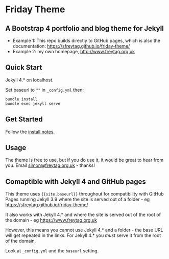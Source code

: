 # Friday Theme

## A Bootstrap 4 portfolio and blog theme for Jekyll

* Example 1: This repo builds directly to GitHub pages, which is also the documentation:  https://sfreytag.github.io/friday-theme/
* Example 2: my own homepage, http://www.freytag.org.uk

## Quick Start

Jekyll 4.* on localhost.

Set baseurl to `""` in `_config.yml` then:

```
bundle install
bundle exec jekyll serve
```

## Get Started

Follow the [install notes](https://sfreytag.github.io/friday-theme/projects/install.html).

## Usage

The theme is free to use, but if you do use it, it would be great to hear from you. Email simon@freytag.org.uk - thanks!

## Comaptible with Jekyll 4 and GitHub pages

This theme uses `{{site.baseurl}}` throughout for compatibility with GitHub Pages running Jekyll 3.9 where the site is served out of a folder - eg https://sfreytag.github.io/friday-theme/

It also works with Jekyll 4.* and where the site is served out of the root of the domain - eg https://www.freytag.org.uk

However, this means you cannot use Jekyll 4.* and a folder - the base URL will get repeated in the links. For Jekyll 4.* you *must* serve it from the root of the domain.

Look at `_config.yml` and the `baseurl` setting.
